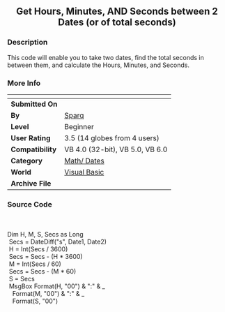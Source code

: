 ﻿<div align="center">

## Get Hours, Minutes, AND Seconds between 2 Dates \(or of total seconds\)


</div>

### Description

This code will enable you to take two dates, find the total seconds in between them, and calculate the Hours, Minutes, and Seconds.
 
### More Info
 


<span>             |<span>
---                |---
**Submitted On**   |
**By**             |[Sparq](https://github.com/Planet-Source-Code/PSCIndex/blob/master/ByAuthor/sparq.md)
**Level**          |Beginner
**User Rating**    |3.5 (14 globes from 4 users)
**Compatibility**  |VB 4\.0 \(32\-bit\), VB 5\.0, VB 6\.0
**Category**       |[Math/ Dates](https://github.com/Planet-Source-Code/PSCIndex/blob/master/ByCategory/math-dates__1-37.md)
**World**          |[Visual Basic](https://github.com/Planet-Source-Code/PSCIndex/blob/master/ByWorld/visual-basic.md)
**Archive File**   |[](https://github.com/Planet-Source-Code/sparq-get-hours-minutes-and-seconds-between-2-dates-or-of-total-seconds__1-49249/archive/master.zip)





### Source Code

<BR><BR>
Dim H, M, S, Secs as Long<BR>
&nbsp;Secs = DateDiff("s", Date1, Date2)<BR>
&nbsp;H = Int(Secs / 3600)<BR>
&nbsp;Secs = Secs - (H * 3600)<BR>
&nbsp;M = Int(Secs / 60)<BR>
&nbsp;Secs = Secs - (M * 60)<BR>
&nbsp;S = Secs<BR>
&nbsp;MsgBox Format(H, "00") & ":" & _<BR>
&nbsp;&nbsp; Format(M, "00") & ":" & _<BR>
&nbsp;&nbsp; Format(S, "00")

